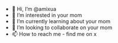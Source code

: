 - 👋 Hi, I’m @amixua
- 👀 I’m interested in your mom
- 🌱 I’m currently learning about your mom
- 💞️ I’m looking to collaborate on your mom
- 📫 How to reach me - find me on x

<!---
amixua/amixua is a ✨ special ✨ repository because its `README.md` (this file) appears on your GitHub profile.
You can click the Preview link to take a look at your changes.
--->
